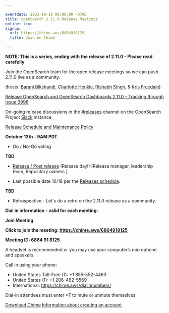 ```yaml
---

eventdate: 2023-10-18 09:00:00 -0700
title: OpenSearch 2.11.0 Release Meetings
online: true
signup:
  url: https://chime.aws/6864918125
  title: Join on Chime

---
```


**NOTE: This is a series, ending with the release of 2.11.0 - Please read carefully**

Join the OpenSearch team for the open release meetings so we can push 2.11.0 live as a community.

(hosts: [Barani Bikshandi](https://github.com/bbarani), [Charlotte Henkle](https://github.com/CEHENKLE), [Rishabh Singh](https://github.com/rishabh6788), & [Kris Freedain](https://github.com/krisfreedain))

[Release OpenSearch and OpenSearch Dashboards 2.11.0 - Tracking through Issue 3998](https://github.com/opensearch-project/opensearch-build/issues/3998)

On-going release discussions in the [#releases](https://opensearch.slack.com/archives/C0561HRK961) channel on the OpenSearch Project [Slack](https://opensearch.org/slack.html) instance

[Release Schedule and Maintenance Policy](https://opensearch.org/releases.html)

**October 13th - 9AM PDT**

* Go / No-Go voting

**TBD**

* [Release / Post release](https://github.com/opensearch-project/opensearch-build/blob/1499c472fec3d36bc0d3b30ffca8b08bb5a65c4d/RELEASE_PROCESS_OPENSEARCH.md#release) (Release day!) [Release manager, leadership team, Repository owners ]

* Last possible date 10/18 per the [Releases schedule](https://opensearch.org/releases.html).

**TBD**

* Retrospective - Let's do a retro on the 2.11.0 release as a community.

**Dial in information - valid for each meeting:**

**Join Meeting**

**Click to join the meeting: <https://chime.aws/6864918125>**

**Meeting ID: 6864 91 8125** 

A headset is recommended or you may use your computer’s microphone and speakers.

Call in using your phone: 
- United States Toll-Free (1): +1 855-552-4463
- United States (1): +1 206-462-5569
- International: https://chime.aws/dialinnumbers/

Dial-in attendees must enter *7 to mute or unmute themselves.

[Download Chime](https://aws.amazon.com/chime/download)
[Information about creating an account](https://aws.amazon.com/chime/getting-started)